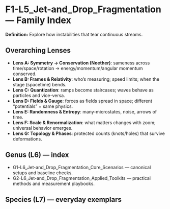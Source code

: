 # F1-L5_Jet-and_Drop_Fragmentation — Family Index
**Definition:** Explore how instabilities that tear continuous streams.

## Overarching Lenses

- **Lens A: Symmetry -> Conservation (Noether)**: sameness across time/space/rotation → energy/momentum/angular momentum conserved.
- **Lens B: Frames & Relativity**: who’s measuring; speed limits; when the stage (spacetime) bends.
- **Lens C: Quantization**: ramps become staircases; waves behave as particles and vice-versa.
- **Lens D: Fields & Gauge**: forces as fields spread in space; different “potentials” = same physics.
- **Lens E: Randomness & Entropy**: many-microstates, noise, arrows of time.
- **Lens F: Scale & Renormalization**: what matters changes with zoom; universal behavior emerges.
- **Lens G: Topology & Phases**: protected counts (knots/holes) that survive deformations.

## Genus (L6) — index
- G1-L6_Jet-and_Drop_Fragmentation_Core_Scenarios — canonical setups and baseline checks.
- G2-L6_Jet-and_Drop_Fragmentation_Applied_Toolkits — practical methods and measurement playbooks.

## Species (L7) — everyday exemplars
